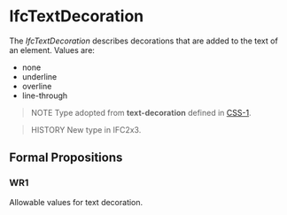 # IfcTextDecoration

The _IfcTextDecoration_ describes decorations that are added to the text of an element. Values are:

* none
* underline
* overline
* line-through
<!-- end of definition -->
> NOTE Type adopted from **text-decoration** defined in [CSS-1](../content/bibliography.htm#CSS1).

> HISTORY New type in IFC2x3.

## Formal Propositions

### WR1
Allowable values for text decoration.
